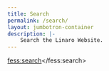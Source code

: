 ```yaml
---
title: Search
permalink: /search/
layout: jumbotron-container
description: |-
    Search the Linaro Website.
---
```

<script>
  (function() {
    var fess = document.createElement('script');
    fess.type = 'text/javascript';
    fess.async = true;
    // fess.src is URL for FSS JS
    fess.src = '/assets/js/vendor/fess-ss-11.4.min.js';
    fess.charset = 'utf-8';
    fess.setAttribute('id', 'fess-ss');
    fess.setAttribute('enable-order', 'false');
    fess.setAttribute('link-target', '\_blank');
    // fess-url is URL for Fess Server
    fess.setAttribute('fess-url', 'https://search.linaro.org/json/?fields.label=Linaro');
    var s = document.getElementsByTagName('script')[0];
    s.parentNode.insertBefore(fess, s);
  })();
</script>

<fess:search></fess:search>
